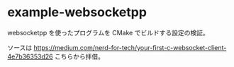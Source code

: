 # example-websocketpp

websocketpp を使ったプログラムを CMake でビルドする設定の検証。

ソースは https://medium.com/nerd-for-tech/your-first-c-websocket-client-4e7b36353d26 こちらから拝借。

